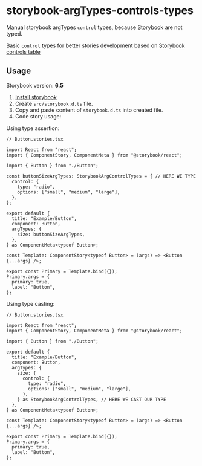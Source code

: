 # storybook-argTypes-controls-types

Manual storybook argTypes `control` types, because [Storybook](https://storybook.js.org/) are not typed. 

Basic `control` types for better stories development based on [Storybook controls table](https://storybook.js.org/docs/react/essentials/controls)

## Usage

Storybook version: **6.5**

1. [Install storybook](https://storybook.js.org/docs/react/get-started/install)
2. Create `src/storybook.d.ts` file.
3. Copy and paste content of `storybook.d.ts` into created file.
4. Code story usage:


Using type assertion:

```tsx
// Button.stories.tsx

import React from "react";
import { ComponentStory, ComponentMeta } from "@storybook/react";

import { Button } from "./Button";

const buttonSizeArgTypes: StorybookArgControlTypes = { // HERE WE TYPE
  control: {
    type: "radio",
    options: ["small", "medium", "large"],
  },
};

export default {
  title: "Example/Button",
  component: Button,
  argTypes: {
    size: buttonSizeArgTypes,
  },
} as ComponentMeta<typeof Button>;

const Template: ComponentStory<typeof Button> = (args) => <Button {...args} />;

export const Primary = Template.bind({});
Primary.args = {
  primary: true,
  label: "Button",
};
```

Using type casting:

```tsx
// Button.stories.tsx

import React from "react";
import { ComponentStory, ComponentMeta } from "@storybook/react";

import { Button } from "./Button";

export default {
  title: "Example/Button",
  component: Button,
  argTypes: {
    size: {
      control: {
        type: "radio",
        options: ["small", "medium", "large"],
      },
    } as StorybookArgControlTypes, // HERE WE CAST OUR TYPE
  },
} as ComponentMeta<typeof Button>;

const Template: ComponentStory<typeof Button> = (args) => <Button {...args} />;

export const Primary = Template.bind({});
Primary.args = {
  primary: true,
  label: "Button",
};
```
